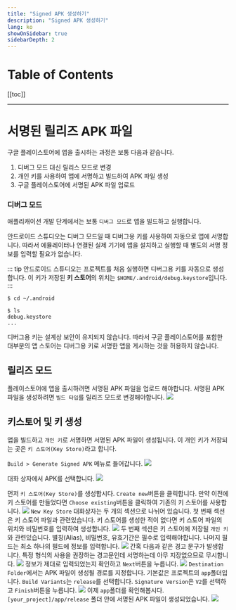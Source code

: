 ```yaml
---
title: "Signed APK 생성하기"
description: "Signed APK 생성하기"
lang: ko
showOnSidebar: true
sidebarDepth: 2
---
```


# Table of Contents
[[toc]]

---

# 서명된 릴리즈 APK 파일
구글 플레이스토어에 앱을 출시하는 과정은 보통 다음과 같습니다.
1. 디버그 모드 대신 릴리스 모드로 변경
1. 개인 키를 사용하여 앱에 서명하고 빌드하여 APK 파일 생성
1. 구글 플레이스토어에 서명된 APK 파일 업로드


### 디버그 모드
애플리캐이션 개발 단계에서는 보통 `디버그 모드`로 앱을 빌드하고 실행합니다. 

안드로이드 스튜디오는 디버그 모드일 때 디버그용 키를 사용하여 자동으로 앱에 서명합니다. 따라서 에뮬레이터나 연결된 실제 기기에 앱을 설치하고 실행할 때 별도의 서명 정보를 입력할 필요가 없습니다.

::: tip
안드로이드 스튜디오는 프로젝트를 처음 실행하면 디버그용 키를 자동으로 생성합니다. 이 키가 저장된 <b>키 스토어</b>의 위치는 `$HOME/.android/debug.keystore`입니다.
:::

``` 
$ cd ~/.android

$ ls
debug.keystore
...
```
디버그용 키는 설계상 보안이 유지되지 않습니다. 따라서 구글 플레이스토어를 포함한 대부분의 앱 스토어는 디버그용 키로 서명한 앱을 게시하는 것을 허용하지 않습니다.

## 릴리즈 모드
플레이스토어에 앱을 출시하려면 서명된 APK 파일을 업로드 해야합니다. 서명된 APK 파일을 생성하려면 `빌드 타입`를 릴리즈 모드로 변경해야합니다.
![](./200301_signed_apk/2.png)

## 키스토어 및 키 생성
앱을 빌드하고 `개인 키`로 서명하면 서명된 APK 파일이 생성됩니다. 이 개인 키가 저장되는 곳은 `키 스토어(Key Store)`라고 합니다.

`Build > Generate Signed APK` 메뉴로 들어갑니다.
![](./200301_signed_apk/3.png)

대화 상자에서 APK를 선택합니다.
![](./200301_signed_apk/4.png)

먼저 `키 스토어(Key Store)`를 생성합시다. `Create new`버튼을 클릭합니다. 만약 이전에 키 스토어를 만들었다면 `Choose existing`버튼을 클릭하여 기존의 키 스토어를 사용합니다.
![](./200301_signed_apk/5.png)
`New Key Store` 대화상자는 두 개의 섹션으로 나뉘어 있습니다. 첫 번째 섹션은 키 스토어 파일과 관련있습니다. 키 스토어를 생성한 적이 없다면 키 스토어 파일의 위치와 비밀번호를 입력하여 생성합니다.
![](./200301_signed_apk/6.png)
두 번째 섹션은 키 스토어에 저장될 `개인 키`와 관련있습니다. 별칭(Alias), 비밀번호, 유효기간은 필수로 입력해야합니다. 나머지 필드는 최소 하나의 필드에 정보를 입력합니다. 
![](./200301_signed_apk/7.png)
간혹 다음과 같은 경고 문구가 발생합니다. 특정 형식의 사용을 권장하는 경고문인데 서명하는데 아무 지장없으므로 무시합니다.
![](./200301_signed_apk/8.png)
정보가 제대로 입력되었는지 확인하고 `Next`버튼을 누릅니다.
![](./200301_signed_apk/9.png)
`Destination Folder`에서는 APK 파일이 생성될 경로를 지정합니다. 기본값은 프로젝트의 `app`폴더입니다. `Build Variants`는 `release`를 선택합니다. `Signature Version`은 `V2`를 선택하고 `Finish`버튼을 누릅니다.
![](./200301_signed_apk/10.png)
이제 `app`폴더를 확인해봅시다. `[your_project]/app/release` 폴더 안에 서명된 APK 파일이 생성되었습니다.
![](./200301_signed_apk/11.png)